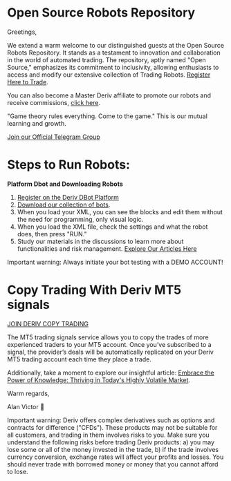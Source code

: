 # Open Source Robots Repository

Greetings,

We extend a warm welcome to our distinguished guests at the Open Source Robots Repository. It stands as a testament to innovation and collaboration in the world of automated trading. The repository, aptly named "Open Source," emphasizes its commitment to inclusivity, allowing enthusiasts to access and modify our extensive collection of Trading Robots. [Register Here to Trade](https://track.deriv.com/_h1BT0Uryldi34Ib7uprVbWNd7ZgqdRLk/1/). 

You can also become a Master Deriv affiliate to promote our robots and receive commissions, [click here](https://track.deriv.com/_h1BT0Uryldilxv1B6h4gZ2Nd7ZgqdRLk/1/).

"Game theory rules everything. Come to the game." This is our mutual learning and growth.

[Join our Official Telegram Group](https://t.me/superbinarybots)

# Steps to Run Robots:

**Platform Dbot and Downloading Robots**
1. [Register on the Deriv DBot Platform](https://track.deriv.com/_h1BT0Uryldi34Ib7uprVbWNd7ZgqdRLk/1/)
2. [Download our collection of bots](https://github.com/alanvito1/Binary-Robots/archive/refs/heads/master.zip).
3. When you load your XML, you can see the blocks and edit them without the need for programming, only visual logic.
4. When you load the XML file, check the settings and what the robot does, then press "RUN."
5. Study our materials in the discussions to learn more about functionalities and risk management. [Explore Our Articles Here](https://github.com/alanvito1/Binary-Robots/discussions)

Important warning: Always initiate your bot testing with a DEMO ACCOUNT!

# Copy Trading With Deriv MT5 signals 
[JOIN DERIV COPY TRADING](https://track.deriv.com/_h1BT0Uryldj45mrAMZ2h2WNd7ZgqdRLk/1/)

The MT5 trading signals service allows you to copy the trades of more experienced traders to your MT5 account. Once you’ve subscribed to a signal, the provider’s deals will be automatically replicated on your Deriv MT5 trading account each time they place a trade.


Additionally, take a moment to explore our insightful article: [Embrace the Power of Knowledge: Thriving in Today's Highly Volatile Market](https://www.dinheiroedestinos.com.br/2023/06/embrace-power-of-knowledge-thriving-in.html).

Warm regards,

Alan Victor 🚀

Important warning: Deriv offers complex derivatives such as options and contracts for difference ("CFDs"). These products may not be suitable for all customers, and trading in them involves risks to you. Make sure you understand the following risks before trading Deriv products: a) you may lose some or all of the money invested in the trade, b) if the trade involves currency conversion, exchange rates will affect your profits and losses. You should never trade with borrowed money or money that you cannot afford to lose.
